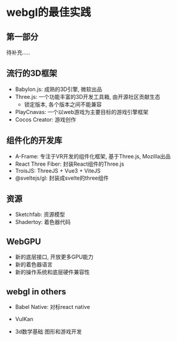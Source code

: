 # webgl的最佳实践

## 第一部分

待补充.....


## 流行的3D框架

- Babylon.js: 成熟的3D引擎, 微软出品
- Three.js: 一个功能丰富的3D开发工具箱, 由开源社区贡献生态
  - 锁定版本, 各个版本之间不能兼容
- PlayCnavas: 一个以web游戏为主要目标的游戏引擎框架
- Cocos Creator: 游戏创作

## 组件化的开发库

- A-Frame: 专注于VR开发的组件化框架, 基于Three.js, Mozilla出品
- React Three Fiber: 封装React组件的Three.js
- TroisJS: ThreeJS + Vue3 + ViteJS
- @sveltejs/gl: 封装成svelte的three组件

## 资源

- Sketchfab: 资源模型
- Shadertoy: 着色器代码

## WebGPU

- 新的底层接口, 开放更多GPU能力
- 新的着色器语言
- 新的操作系统和底层硬件兼容性

## webgl in others

- Babel Native: 对标react native
- VulKan


- 3d数学基础 图形和游戏开发
